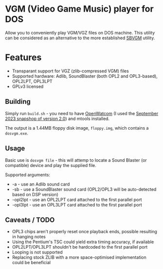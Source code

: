 # VGM (Video Game Music) player for DOS

Allow you to conveniently play VGM/VGZ files on DOS machine. This utility can be considered as an alternative to the more established [SBVGM](http://www.oplx.com/code/) utility.

# Features

- Transparant support for VGZ (zlib-compressed VGM) files
- Supported hardware: Adlib, SoundBlaster (both OPL2 and OPL3-based), OPL2LPT, OPL3LPT
- GPLv3 licensed

## Building

Simply run ``build.sh`` - you need to have [OpenWatcom](https://github.com/open-watcom/open-watcom-v2) (I used the [September 2023 snapshop of version 2.0](https://github.com/open-watcom/open-watcom-v2/releases/tag/2023-09-01-Build)) and mtools installed.

The output is a 1.44MB floppy disk image, ``floppy.img``, which contains a ``dosvgm.exe``.

## Usage

Basic use is ``dosvgm file`` - this will attemp to locate a Sound Blaster (or compatible) device and play the supplied file.

Supported arguments:
- -a - use an Adlib sound card
- -sb - use a SoundBlaster sound card (OPL2/OPL3 will be auto-detected based on DSP version)
- -opl2lpt - use an OPL2LPT card attached to the first parallel port
- -opl3lpt - use an OPL3LPT card attached to the first parallel port

## Caveats / TODO

- OPL3 chips aren't properly reset once playback ends, possible resulting in hanging notes
- Using the Pentium's TSC could yield extra timing accuracy, if available
- OPL2LPT/OPL3LPT shouldn't be hardcoded to the first parallel port
- Looping is not supported
- Replacing stock ZLIB with a more space-optimised implementation could be beneficial